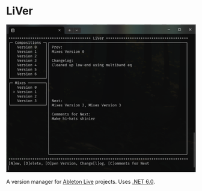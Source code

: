 # LiVer

![Photo of LiVer](README-Preview.png)

A version manager for [Ableton Live](https://www.ableton.com/en/live/) projects. Uses [.NET 6.0](https://dotnet.microsoft.com/en-us/).